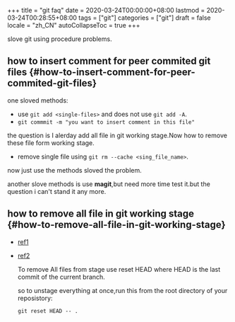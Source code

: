 +++
title = "git faq"
date = 2020-03-24T00:00:00+08:00
lastmod = 2020-03-24T00:28:55+08:00
tags = ["git"]
categories = ["git"]
draft = false
locale = "zh_CN"
autoCollapseToc = true
+++

slove git using procedure problems.

<!--more-->


## how to insert comment for peer commited git files {#how-to-insert-comment-for-peer-commited-git-files}

one sloved methods:

-   use `git add <single-files>` and does not use `git add -A`.
-   `git commmit -m "you want to insert comment in this file"`

the question is I alerday add all file in git working stage.Now how
to remove these file form working stage.

-   remove single file using `git rm --cache <sing_file_name>`.

now just use the methods sloved the problem.

another slove methods is use **magit**,but need more time test
it.but the question i can't stand it any more.


## how to remove all file in git working stage {#how-to-remove-all-file-in-git-working-stage}

-   [ref1](https://docs.gitlab.com/ee/university/training/topics/unstage.html)
-   [ref2](https://stackoverflow.com/questions/19730565/how-to-remove-files-from-git-staging-area)
    
    To remove All files from stage use reset HEAD where HEAD is the last
    commit of the current branch.
    
    so to unstage everything at once,run this from the root directory
    of your reposistory:
    
    ```code
    git reset HEAD -- . 
    ```